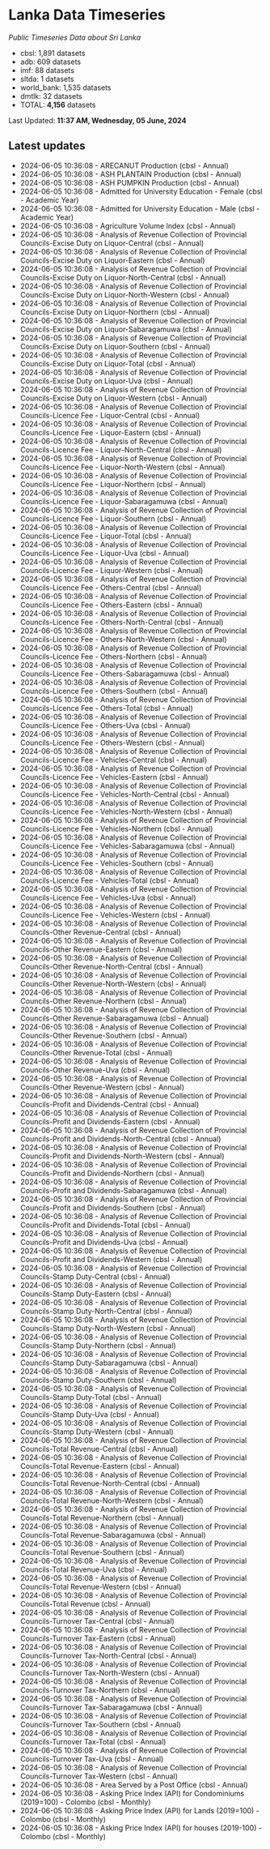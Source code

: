 # Lanka Data Timeseries
*Public Timeseries Data about Sri Lanka*

* cbsl: 1,891 datasets
* adb: 609 datasets
* imf: 88 datasets
* sltda: 1 datasets
* world_bank: 1,535 datasets
* dmtlk: 32 datasets
* TOTAL: **4,156** datasets

Last Updated: **11:37 AM, Wednesday, 05 June, 2024**

## Latest updates

* 2024-06-05 10:36:08 - ARECANUT Production (cbsl - Annual)
* 2024-06-05 10:36:08 - ASH PLANTAIN Production (cbsl - Annual)
* 2024-06-05 10:36:08 - ASH PUMPKIN Production (cbsl - Annual)
* 2024-06-05 10:36:08 - Admitted for University Education - Female (cbsl - Academic Year)
* 2024-06-05 10:36:08 - Admitted for University Education - Male (cbsl - Academic Year)
* 2024-06-05 10:36:08 - Agriculture Volume Index (cbsl - Annual)
* 2024-06-05 10:36:08 - Analysis of Revenue Collection of Provincial Councils-Excise Duty on Liquor-Central (cbsl - Annual)
* 2024-06-05 10:36:08 - Analysis of Revenue Collection of Provincial Councils-Excise Duty on Liquor-Eastern (cbsl - Annual)
* 2024-06-05 10:36:08 - Analysis of Revenue Collection of Provincial Councils-Excise Duty on Liquor-North-Central (cbsl - Annual)
* 2024-06-05 10:36:08 - Analysis of Revenue Collection of Provincial Councils-Excise Duty on Liquor-North-Western (cbsl - Annual)
* 2024-06-05 10:36:08 - Analysis of Revenue Collection of Provincial Councils-Excise Duty on Liquor-Northern (cbsl - Annual)
* 2024-06-05 10:36:08 - Analysis of Revenue Collection of Provincial Councils-Excise Duty on Liquor-Sabaragamuwa (cbsl - Annual)
* 2024-06-05 10:36:08 - Analysis of Revenue Collection of Provincial Councils-Excise Duty on Liquor-Southern (cbsl - Annual)
* 2024-06-05 10:36:08 - Analysis of Revenue Collection of Provincial Councils-Excise Duty on Liquor-Total (cbsl - Annual)
* 2024-06-05 10:36:08 - Analysis of Revenue Collection of Provincial Councils-Excise Duty on Liquor-Uva (cbsl - Annual)
* 2024-06-05 10:36:08 - Analysis of Revenue Collection of Provincial Councils-Excise Duty on Liquor-Western (cbsl - Annual)
* 2024-06-05 10:36:08 - Analysis of Revenue Collection of Provincial Councils-Licence Fee - Liquor-Central (cbsl - Annual)
* 2024-06-05 10:36:08 - Analysis of Revenue Collection of Provincial Councils-Licence Fee - Liquor-Eastern (cbsl - Annual)
* 2024-06-05 10:36:08 - Analysis of Revenue Collection of Provincial Councils-Licence Fee - Liquor-North-Central (cbsl - Annual)
* 2024-06-05 10:36:08 - Analysis of Revenue Collection of Provincial Councils-Licence Fee - Liquor-North-Western (cbsl - Annual)
* 2024-06-05 10:36:08 - Analysis of Revenue Collection of Provincial Councils-Licence Fee - Liquor-Northern (cbsl - Annual)
* 2024-06-05 10:36:08 - Analysis of Revenue Collection of Provincial Councils-Licence Fee - Liquor-Sabaragamuwa (cbsl - Annual)
* 2024-06-05 10:36:08 - Analysis of Revenue Collection of Provincial Councils-Licence Fee - Liquor-Southern (cbsl - Annual)
* 2024-06-05 10:36:08 - Analysis of Revenue Collection of Provincial Councils-Licence Fee - Liquor-Total (cbsl - Annual)
* 2024-06-05 10:36:08 - Analysis of Revenue Collection of Provincial Councils-Licence Fee - Liquor-Uva (cbsl - Annual)
* 2024-06-05 10:36:08 - Analysis of Revenue Collection of Provincial Councils-Licence Fee - Liquor-Western (cbsl - Annual)
* 2024-06-05 10:36:08 - Analysis of Revenue Collection of Provincial Councils-Licence Fee - Others-Central (cbsl - Annual)
* 2024-06-05 10:36:08 - Analysis of Revenue Collection of Provincial Councils-Licence Fee - Others-Eastern (cbsl - Annual)
* 2024-06-05 10:36:08 - Analysis of Revenue Collection of Provincial Councils-Licence Fee - Others-North-Central (cbsl - Annual)
* 2024-06-05 10:36:08 - Analysis of Revenue Collection of Provincial Councils-Licence Fee - Others-North-Western (cbsl - Annual)
* 2024-06-05 10:36:08 - Analysis of Revenue Collection of Provincial Councils-Licence Fee - Others-Northern (cbsl - Annual)
* 2024-06-05 10:36:08 - Analysis of Revenue Collection of Provincial Councils-Licence Fee - Others-Sabaragamuwa (cbsl - Annual)
* 2024-06-05 10:36:08 - Analysis of Revenue Collection of Provincial Councils-Licence Fee - Others-Southern (cbsl - Annual)
* 2024-06-05 10:36:08 - Analysis of Revenue Collection of Provincial Councils-Licence Fee - Others-Total (cbsl - Annual)
* 2024-06-05 10:36:08 - Analysis of Revenue Collection of Provincial Councils-Licence Fee - Others-Uva (cbsl - Annual)
* 2024-06-05 10:36:08 - Analysis of Revenue Collection of Provincial Councils-Licence Fee - Others-Western (cbsl - Annual)
* 2024-06-05 10:36:08 - Analysis of Revenue Collection of Provincial Councils-Licence Fee - Vehicles-Central (cbsl - Annual)
* 2024-06-05 10:36:08 - Analysis of Revenue Collection of Provincial Councils-Licence Fee - Vehicles-Eastern (cbsl - Annual)
* 2024-06-05 10:36:08 - Analysis of Revenue Collection of Provincial Councils-Licence Fee - Vehicles-North-Central (cbsl - Annual)
* 2024-06-05 10:36:08 - Analysis of Revenue Collection of Provincial Councils-Licence Fee - Vehicles-North-Western (cbsl - Annual)
* 2024-06-05 10:36:08 - Analysis of Revenue Collection of Provincial Councils-Licence Fee - Vehicles-Northern (cbsl - Annual)
* 2024-06-05 10:36:08 - Analysis of Revenue Collection of Provincial Councils-Licence Fee - Vehicles-Sabaragamuwa (cbsl - Annual)
* 2024-06-05 10:36:08 - Analysis of Revenue Collection of Provincial Councils-Licence Fee - Vehicles-Southern (cbsl - Annual)
* 2024-06-05 10:36:08 - Analysis of Revenue Collection of Provincial Councils-Licence Fee - Vehicles-Total (cbsl - Annual)
* 2024-06-05 10:36:08 - Analysis of Revenue Collection of Provincial Councils-Licence Fee - Vehicles-Uva (cbsl - Annual)
* 2024-06-05 10:36:08 - Analysis of Revenue Collection of Provincial Councils-Licence Fee - Vehicles-Western (cbsl - Annual)
* 2024-06-05 10:36:08 - Analysis of Revenue Collection of Provincial Councils-Other Revenue-Central (cbsl - Annual)
* 2024-06-05 10:36:08 - Analysis of Revenue Collection of Provincial Councils-Other Revenue-Eastern (cbsl - Annual)
* 2024-06-05 10:36:08 - Analysis of Revenue Collection of Provincial Councils-Other Revenue-North-Central (cbsl - Annual)
* 2024-06-05 10:36:08 - Analysis of Revenue Collection of Provincial Councils-Other Revenue-North-Western (cbsl - Annual)
* 2024-06-05 10:36:08 - Analysis of Revenue Collection of Provincial Councils-Other Revenue-Northern (cbsl - Annual)
* 2024-06-05 10:36:08 - Analysis of Revenue Collection of Provincial Councils-Other Revenue-Sabaragamuwa (cbsl - Annual)
* 2024-06-05 10:36:08 - Analysis of Revenue Collection of Provincial Councils-Other Revenue-Southern (cbsl - Annual)
* 2024-06-05 10:36:08 - Analysis of Revenue Collection of Provincial Councils-Other Revenue-Total (cbsl - Annual)
* 2024-06-05 10:36:08 - Analysis of Revenue Collection of Provincial Councils-Other Revenue-Uva (cbsl - Annual)
* 2024-06-05 10:36:08 - Analysis of Revenue Collection of Provincial Councils-Other Revenue-Western (cbsl - Annual)
* 2024-06-05 10:36:08 - Analysis of Revenue Collection of Provincial Councils-Profit and Dividends-Central (cbsl - Annual)
* 2024-06-05 10:36:08 - Analysis of Revenue Collection of Provincial Councils-Profit and Dividends-Eastern (cbsl - Annual)
* 2024-06-05 10:36:08 - Analysis of Revenue Collection of Provincial Councils-Profit and Dividends-North-Central (cbsl - Annual)
* 2024-06-05 10:36:08 - Analysis of Revenue Collection of Provincial Councils-Profit and Dividends-North-Western (cbsl - Annual)
* 2024-06-05 10:36:08 - Analysis of Revenue Collection of Provincial Councils-Profit and Dividends-Northern (cbsl - Annual)
* 2024-06-05 10:36:08 - Analysis of Revenue Collection of Provincial Councils-Profit and Dividends-Sabaragamuwa (cbsl - Annual)
* 2024-06-05 10:36:08 - Analysis of Revenue Collection of Provincial Councils-Profit and Dividends-Southern (cbsl - Annual)
* 2024-06-05 10:36:08 - Analysis of Revenue Collection of Provincial Councils-Profit and Dividends-Total (cbsl - Annual)
* 2024-06-05 10:36:08 - Analysis of Revenue Collection of Provincial Councils-Profit and Dividends-Uva (cbsl - Annual)
* 2024-06-05 10:36:08 - Analysis of Revenue Collection of Provincial Councils-Profit and Dividends-Western (cbsl - Annual)
* 2024-06-05 10:36:08 - Analysis of Revenue Collection of Provincial Councils-Stamp Duty-Central (cbsl - Annual)
* 2024-06-05 10:36:08 - Analysis of Revenue Collection of Provincial Councils-Stamp Duty-Eastern (cbsl - Annual)
* 2024-06-05 10:36:08 - Analysis of Revenue Collection of Provincial Councils-Stamp Duty-North-Central (cbsl - Annual)
* 2024-06-05 10:36:08 - Analysis of Revenue Collection of Provincial Councils-Stamp Duty-North-Western (cbsl - Annual)
* 2024-06-05 10:36:08 - Analysis of Revenue Collection of Provincial Councils-Stamp Duty-Northern (cbsl - Annual)
* 2024-06-05 10:36:08 - Analysis of Revenue Collection of Provincial Councils-Stamp Duty-Sabaragamuwa (cbsl - Annual)
* 2024-06-05 10:36:08 - Analysis of Revenue Collection of Provincial Councils-Stamp Duty-Southern (cbsl - Annual)
* 2024-06-05 10:36:08 - Analysis of Revenue Collection of Provincial Councils-Stamp Duty-Total (cbsl - Annual)
* 2024-06-05 10:36:08 - Analysis of Revenue Collection of Provincial Councils-Stamp Duty-Uva (cbsl - Annual)
* 2024-06-05 10:36:08 - Analysis of Revenue Collection of Provincial Councils-Stamp Duty-Western (cbsl - Annual)
* 2024-06-05 10:36:08 - Analysis of Revenue Collection of Provincial Councils-Total Revenue-Central (cbsl - Annual)
* 2024-06-05 10:36:08 - Analysis of Revenue Collection of Provincial Councils-Total Revenue-Eastern (cbsl - Annual)
* 2024-06-05 10:36:08 - Analysis of Revenue Collection of Provincial Councils-Total Revenue-North-Central (cbsl - Annual)
* 2024-06-05 10:36:08 - Analysis of Revenue Collection of Provincial Councils-Total Revenue-North-Western (cbsl - Annual)
* 2024-06-05 10:36:08 - Analysis of Revenue Collection of Provincial Councils-Total Revenue-Northern (cbsl - Annual)
* 2024-06-05 10:36:08 - Analysis of Revenue Collection of Provincial Councils-Total Revenue-Sabaragamuwa (cbsl - Annual)
* 2024-06-05 10:36:08 - Analysis of Revenue Collection of Provincial Councils-Total Revenue-Southern (cbsl - Annual)
* 2024-06-05 10:36:08 - Analysis of Revenue Collection of Provincial Councils-Total Revenue-Uva (cbsl - Annual)
* 2024-06-05 10:36:08 - Analysis of Revenue Collection of Provincial Councils-Total Revenue-Western (cbsl - Annual)
* 2024-06-05 10:36:08 - Analysis of Revenue Collection of Provincial Councils-Total Revenue (cbsl - Annual)
* 2024-06-05 10:36:08 - Analysis of Revenue Collection of Provincial Councils-Turnover Tax-Central (cbsl - Annual)
* 2024-06-05 10:36:08 - Analysis of Revenue Collection of Provincial Councils-Turnover Tax-Eastern (cbsl - Annual)
* 2024-06-05 10:36:08 - Analysis of Revenue Collection of Provincial Councils-Turnover Tax-North-Central (cbsl - Annual)
* 2024-06-05 10:36:08 - Analysis of Revenue Collection of Provincial Councils-Turnover Tax-North-Western (cbsl - Annual)
* 2024-06-05 10:36:08 - Analysis of Revenue Collection of Provincial Councils-Turnover Tax-Northern (cbsl - Annual)
* 2024-06-05 10:36:08 - Analysis of Revenue Collection of Provincial Councils-Turnover Tax-Sabaragamuwa (cbsl - Annual)
* 2024-06-05 10:36:08 - Analysis of Revenue Collection of Provincial Councils-Turnover Tax-Southern (cbsl - Annual)
* 2024-06-05 10:36:08 - Analysis of Revenue Collection of Provincial Councils-Turnover Tax-Total (cbsl - Annual)
* 2024-06-05 10:36:08 - Analysis of Revenue Collection of Provincial Councils-Turnover Tax-Uva (cbsl - Annual)
* 2024-06-05 10:36:08 - Analysis of Revenue Collection of Provincial Councils-Turnover Tax-Western (cbsl - Annual)
* 2024-06-05 10:36:08 - Area Served by a Post Office (cbsl - Annual)
* 2024-06-05 10:36:08 - Asking Price Index (API) for Condominiums (2019=100) - Colombo (cbsl - Monthly)
* 2024-06-05 10:36:08 - Asking Price Index (API) for Lands (2019=100) - Colombo (cbsl - Monthly)
* 2024-06-05 10:36:08 - Asking Price Index (API) for houses (2019-100) - Colombo (cbsl - Monthly)